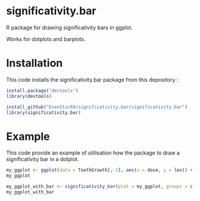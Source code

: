 # significativity.bar

R package for drawing significativity bars in ggplot. 

Works for dotplots and barplots.

# Installation

This code installs the significativity.bar package from this depository :

```r
install.package("devtools")
library(devtools)

install_github("EvenStar69/significativity.bar/significativity.bar")
library(significativity.bar)
```

# Example

This code provide an example of utilisation how the package to draw a significativity bar in a dotplot.

```r
my_ggplot <- ggplot(data = ToothGrowth[,-2], aes(x = dose, y = len)) + geom_point(color = "lightblue")
my_ggplot

my_ggplot_with_bar <- significativity_bar(plot = my_ggplot, groups = c(1,3), text = "**")
my_ggplot_with_bar
```
